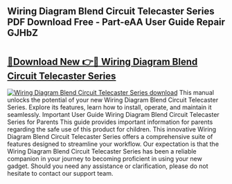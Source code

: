 ## Wiring Diagram Blend Circuit Telecaster Series PDF Download Free - Part-eAA User Guide Repair GJHbZ

# <h2><a href="http://dfqw5nq.blite.top/?on=Wiring+Diagram+Blend+Circuit+Telecaster+Series">🔗Download New 👉🔴 Wiring Diagram Blend Circuit Telecaster Series</a></h2>

[![Wiring Diagram Blend Circuit Telecaster Series download](https://i.imgur.com/lujVjoI.png)](http://dfqw5nq.blite.top/?on=Wiring+Diagram+Blend+Circuit+Telecaster+Series)
This manual unlocks the potential of your new Wiring Diagram Blend Circuit Telecaster Series. Explore its features, learn how to install, operate, and maintain it seamlessly. Important User Guide Wiring Diagram Blend Circuit Telecaster Series for Parents This guide provides important information for parents regarding the safe use of this product for children. This innovative Wiring Diagram Blend Circuit Telecaster Series offers a comprehensive suite of features designed to streamline your workflow. Our expectation is that the Wiring Diagram Blend Circuit Telecaster Series has been a reliable companion in your journey to becoming proficient in using your new gadget. Should you need any assistance or clarification, please do not hesitate to contact our support team.
